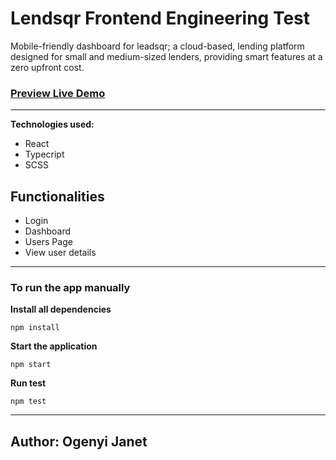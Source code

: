 # Lendsqr Frontend Engineering Test

Mobile-friendly dashboard for leadsqr; a cloud-based, lending platform designed for small and medium-sized lenders, providing smart features at a zero upfront cost.

### [Preview Live Demo](https://janet-ogenyi-lendsqr-fe-test.herokuapp.com/)

---

**Technologies used:**

- React
- Typecript
- SCSS

## Functionalities

- Login
- Dashboard
- Users Page
- View user details

---

### To run the app manually

**Install all dependencies**

```
npm install
```

**Start the application**

```
npm start
```

**Run test**

```
npm test
```

---

## Author: Ogenyi Janet
